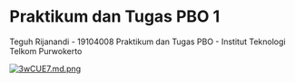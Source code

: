 # Praktikum dan Tugas PBO 1
Teguh Rijanandi - 19104008
Praktikum dan Tugas PBO - Institut Teknologi Telkom Purwokerto

[![3wCUE7.md.png](https://iili.io/3wCUE7.md.png)](https://freeimage.host/i/3wCUE7)
